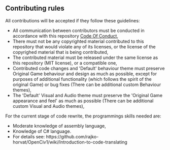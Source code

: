 ## Contributing rules
<p>All contributions will be accepted if they follow these guidelines:</p>
<ul>
<li>All communication between contributors must be conducted in accordance with this repository 
	<a href="https://github.com/rajko-horvat/OpenCiv1/.github/code_of_conduct.md">Code Of Conduct</a>,</li>
<li>There must not be any copyrighted material contributed to this repository that would violate any of its licenses, or the license of the copyrighed material that is being contributed,</li>
<li>The contributed material must be released under the same license as this repository (MIT license), or a compatible one,</li>
<li>Contributed code changes and 'Default' behaviour theme must preserve Original Game behaviour and design as much as possible, 
	except for purposes of additional functionality (which follows the spirit of the original Game) or bug fixes (There can be additional custom Behaviour themes),</li>
<li>The 'Default' Visual and Audio theme must preserve the 'Original Game appearance and feel' as much as possible (There can be additional custom Visual and Audio themes),</li>
</ul>

<p>For the current stage of code rewrite, the programmings skills needed are:</p>
<ul>
<li>Moderate knowledge of assembly language,</li>
<li>Knowledge of C# language.</li>
<li>For details see: https://github.com/rajko-horvat/OpenCiv1/wiki/Introduction-to-code-translating</li>
</ul>

